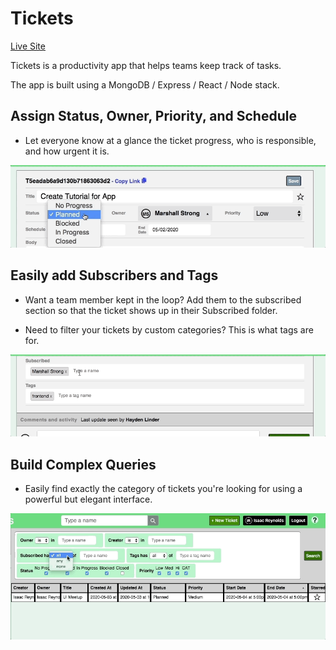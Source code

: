 # Tickets

[Live Site](https://ticats.herokuapp.com/#/login)

Tickets is a productivity app that helps teams keep track of tasks.

The app is built using a MongoDB / Express / React / Node stack.

## Assign Status, Owner, Priority, and Schedule

- Let everyone know at a glance the ticket progress, who is responsible, and how urgent it is.

![Ticket](./assets/readme_ticket_form.gif)

## Easily add Subscribers and Tags

- Want a team member kept in the loop? Add them to the subscribed section so that the ticket shows up in their Subscribed folder.

- Need to filter your tickets by custom categories? This is what tags are for.

![Subscribed](./assets/readme_subscribed.gif)

## Build Complex Queries

- Easily find exactly the category of tickets you're looking for using a powerful but elegant interface.

![Query](./assets/readme_query.gif)
